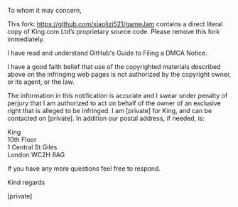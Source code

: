 To whom it may concern,

This fork: https://github.com/xiaolizi521/gameJam contains a direct literal copy of King.com Ltd’s proprietary source code. Please remove this fork immediately.

I have read and understand GitHub's Guide to Filing a DMCA Notice.

I have a good faith belief that use of the copyrighted materials described above on the infringing web pages is not authorized by the copyright owner, or its agent, or the law.

The information in this notification is accurate and I swear under penalty of perjury that I am authorized to act on behalf of the owner of an exclusive right that is alleged to be infringed.
I am [private] for King, and can be contacted on [private]. In addition our postal address, if needed, is:

King  
10th Floor  
1 Central St Giles  
London WC2H 8AG  

If you have any more questions feel free to respond.

Kind regards

[private]
